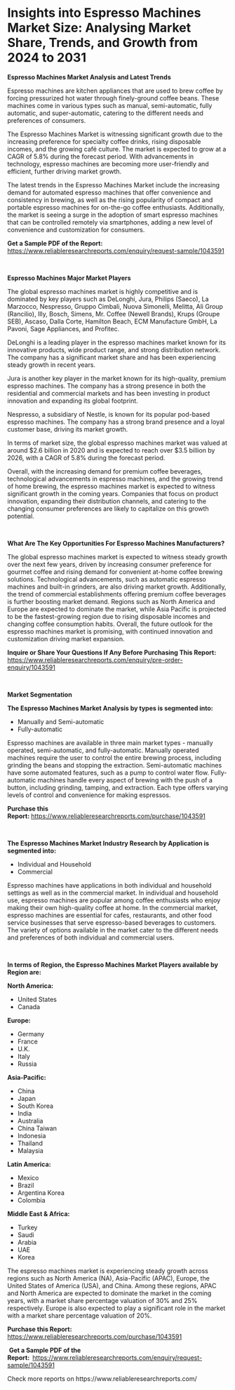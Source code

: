 <p><h1>Insights into Espresso Machines Market Size: Analysing Market Share, Trends, and Growth from 2024 to 2031</h1></p><p><strong>Espresso Machines Market Analysis and Latest Trends</strong></p>
<p><p>Espresso machines are kitchen appliances that are used to brew coffee by forcing pressurized hot water through finely-ground coffee beans. These machines come in various types such as manual, semi-automatic, fully automatic, and super-automatic, catering to the different needs and preferences of consumers.</p><p>The Espresso Machines Market is witnessing significant growth due to the increasing preference for specialty coffee drinks, rising disposable incomes, and the growing café culture. The market is expected to grow at a CAGR of 5.8% during the forecast period. With advancements in technology, espresso machines are becoming more user-friendly and efficient, further driving market growth.</p><p>The latest trends in the Espresso Machines Market include the increasing demand for automated espresso machines that offer convenience and consistency in brewing, as well as the rising popularity of compact and portable espresso machines for on-the-go coffee enthusiasts. Additionally, the market is seeing a surge in the adoption of smart espresso machines that can be controlled remotely via smartphones, adding a new level of convenience and customization for consumers.</p></p>
<p><strong>Get a Sample PDF of the Report:&nbsp;</strong> <a href="https://www.reliableresearchreports.com/enquiry/request-sample/1043591">https://www.reliableresearchreports.com/enquiry/request-sample/1043591</a></p>
<p>&nbsp;</p>
<p><strong>Espresso Machines Major Market Players</strong></p>
<p><p>The global espresso machines market is highly competitive and is dominated by key players such as DeLonghi, Jura, Philips (Saeco), La Marzocco, Nespresso, Gruppo Cimbali, Nuova Simonelli, Melitta, Ali Group (Rancilio), Illy, Bosch, Simens, Mr. Coffee (Newell Brands), Krups (Groupe SEB), Ascaso, Dalla Corte, Hamilton Beach, ECM Manufacture GmbH, La Pavoni, Sage Appliances, and Profitec.</p><p>DeLonghi is a leading player in the espresso machines market known for its innovative products, wide product range, and strong distribution network. The company has a significant market share and has been experiencing steady growth in recent years.</p><p>Jura is another key player in the market known for its high-quality, premium espresso machines. The company has a strong presence in both the residential and commercial markets and has been investing in product innovation and expanding its global footprint.</p><p>Nespresso, a subsidiary of Nestle, is known for its popular pod-based espresso machines. The company has a strong brand presence and a loyal customer base, driving its market growth.</p><p>In terms of market size, the global espresso machines market was valued at around $2.6 billion in 2020 and is expected to reach over $3.5 billion by 2026, with a CAGR of 5.8% during the forecast period.</p><p>Overall, with the increasing demand for premium coffee beverages, technological advancements in espresso machines, and the growing trend of home brewing, the espresso machines market is expected to witness significant growth in the coming years. Companies that focus on product innovation, expanding their distribution channels, and catering to the changing consumer preferences are likely to capitalize on this growth potential.</p></p>
<p>&nbsp;</p>
<p><strong>What Are The Key Opportunities For Espresso Machines Manufacturers?</strong></p>
<p><p>The global espresso machines market is expected to witness steady growth over the next few years, driven by increasing consumer preference for gourmet coffee and rising demand for convenient at-home coffee brewing solutions. Technological advancements, such as automatic espresso machines and built-in grinders, are also driving market growth. Additionally, the trend of commercial establishments offering premium coffee beverages is further boosting market demand. Regions such as North America and Europe are expected to dominate the market, while Asia Pacific is projected to be the fastest-growing region due to rising disposable incomes and changing coffee consumption habits. Overall, the future outlook for the espresso machines market is promising, with continued innovation and customization driving market expansion.</p></p>
<p><strong>Inquire or Share Your Questions If Any Before Purchasing This Report:</strong> <a href="https://www.reliableresearchreports.com/enquiry/pre-order-enquiry/1043591">https://www.reliableresearchreports.com/enquiry/pre-order-enquiry/1043591</a></p>
<p>&nbsp;</p>
<p><strong>Market Segmentation</strong></p>
<p><strong>The Espresso Machines Market Analysis by types is segmented into:</strong></p>
<p><ul><li>Manually and Semi-automatic</li><li>Fully-automatic</li></ul></p>
<p><p>Espresso machines are available in three main market types - manually operated, semi-automatic, and fully-automatic. Manually operated machines require the user to control the entire brewing process, including grinding the beans and stopping the extraction. Semi-automatic machines have some automated features, such as a pump to control water flow. Fully-automatic machines handle every aspect of brewing with the push of a button, including grinding, tamping, and extraction. Each type offers varying levels of control and convenience for making espressos.</p></p>
<p><strong>Purchase this Report:&nbsp;</strong><a href="https://www.reliableresearchreports.com/purchase/1043591">https://www.reliableresearchreports.com/purchase/1043591</a></p>
<p>&nbsp;</p>
<p><strong>The Espresso Machines Market Industry Research by Application is segmented into:</strong></p>
<p><ul><li>Individual and Household</li><li>Commercial</li></ul></p>
<p><p>Espresso machines have applications in both individual and household settings as well as in the commercial market. In individual and household use, espresso machines are popular among coffee enthusiasts who enjoy making their own high-quality coffee at home. In the commercial market, espresso machines are essential for cafes, restaurants, and other food service businesses that serve espresso-based beverages to customers. The variety of options available in the market cater to the different needs and preferences of both individual and commercial users.</p></p>
<p>&nbsp;</p>
<p><strong>In terms of Region, the Espresso Machines Market Players available by Region are:</strong></p>
<p>
    <p> <strong> North America: </strong>
        <ul>
            <li>United States</li>
            <li>Canada</li>
        </ul>
        </p> 
    <p> <strong> Europe: </strong>
        <ul>
            <li>Germany</li>
            <li>France</li>
            <li>U.K.</li>
            <li>Italy</li>
            <li>Russia</li>
        </ul>
        </p> 
    <p> <strong> Asia-Pacific: </strong>
        <ul>
            <li>China</li>
            <li>Japan</li>
            <li>South Korea</li>
            <li>India</li>
            <li>Australia</li>
            <li>China Taiwan</li>
            <li>Indonesia</li>
            <li>Thailand</li>
            <li>Malaysia</li>
        </ul>
        </p> 
    <p> <strong> Latin America: </strong>
        <ul>
            <li>Mexico</li>
            <li>Brazil</li>
            <li>Argentina Korea</li>
            <li>Colombia</li>
        </ul>
        </p> 
    <p> <strong> Middle East & Africa: </strong>
        <ul>
            <li>Turkey</li>
            <li>Saudi</li>
            <li>Arabia</li>
            <li>UAE</li>
            <li>Korea</li>
        </ul>
    </p>
    </p>
<p><p>The espresso machines market is experiencing steady growth across regions such as North America (NA), Asia-Pacific (APAC), Europe, the United States of America (USA), and China. Among these regions, APAC and North America are expected to dominate the market in the coming years, with a market share percentage valuation of 30% and 25% respectively. Europe is also expected to play a significant role in the market with a market share percentage valuation of 20%.</p></p>
<p><strong>Purchase this Report: </strong><a href="https://www.reliableresearchreports.com/purchase/1043591">https://www.reliableresearchreports.com/purchase/1043591</a></p>
<p>&nbsp;<strong>Get a Sample PDF of the Report:&nbsp;&nbsp;</strong><a href="https://www.reliableresearchreports.com/enquiry/request-sample/1043591">https://www.reliableresearchreports.com/enquiry/request-sample/1043591</a></p>
<p><strong></strong></p>
<p>Check more reports on https://www.reliableresearchreports.com/</p>